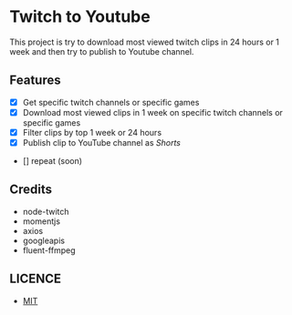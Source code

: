 # <strong> Twitch to Youtube </strong>

This project is try to download most viewed twitch clips in 24 hours or 1 week and then try to publish to Youtube channel.

## Features
-   [x] Get specific twitch channels or specific games
-   [x] Download most viewed clips in 1 week on specific twitch channels or specific games
-   [x] Filter clips by top 1 week or 24 hours
-   [x] Publish clip to YouTube channel as _Shorts_
-   [] repeat (soon)

## Credits

- node-twitch
- momentjs
- axios
- googleapis
- fluent-ffmpeg

## LICENCE

- [MIT](https://github.com/deeppaz/TwitchtoYoutube/blob/main/LICENSE)
